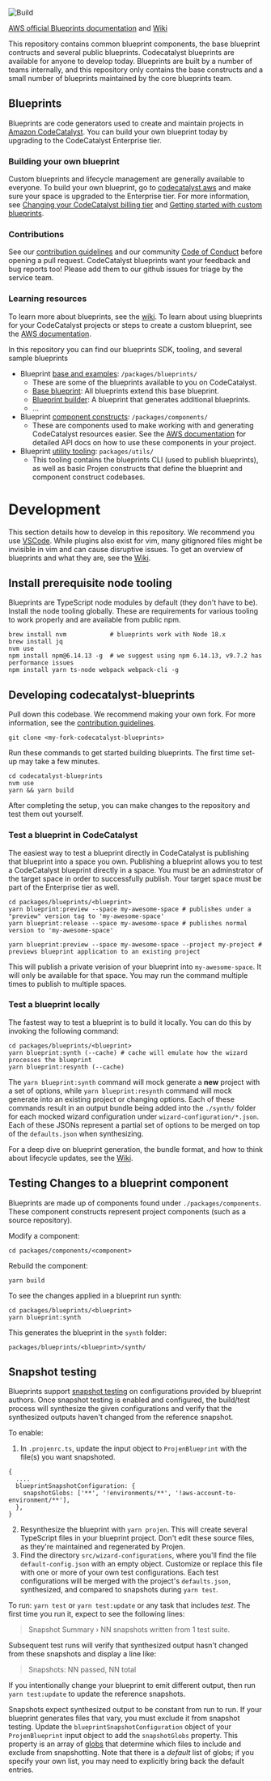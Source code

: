 ![Build](https://github.com/aws/codecatalyst-blueprints/actions/workflows/build-action.yml/badge.svg) 

[AWS official Blueprints documentation](https://docs.aws.amazon.com/codecatalyst/latest/userguide/custom-blueprints.html) and
[Wiki](https://github.com/aws/codecatalyst-blueprints/wiki)

This repository contains common blueprint components, the base blueprint contructs and several public blueprints. Codecatalyst blueprints are
available for anyone to develop today. Blueprints are built by a number of teams internally, and this repository only contains the base constructs and
a small number of blueprints maintained by the core blueprints team.

## Blueprints

Blueprints are code generators used to create and maintain projects in [Amazon CodeCatalyst](https://codecatalyst.aws/). You can build your own
blueprint today by upgrading to the CodeCatalyst Enterprise tier.

### Building your own blueprint

Custom blueprints and lifecycle management are generally available to everyone. To build your own blueprint, go to
[codecatalyst.aws](https://codecatalyst.aws/) and make sure your space is upgraded to the Enterprise tier. For more information, see
[Changing your CodeCatalyst billing tier](https://docs.aws.amazon.com/codecatalyst/latest/adminguide/managing-billing-change-plan.html) and
[Getting started with custom blueprints](https://docs.aws.amazon.com/codecatalyst/latest/userguide/getting-started-bp.html).

### Contributions

See our [contribution guidelines](./CONTRIBUTING.md) and our community [Code of Conduct](./CODE_OF_CONDUCT.md) before opening a pull request.
CodeCatalyst blueprints want your feedback and bug reports too! Please add them to our github issues for triage by the service team.

### Learning resources

To learn more about blueprints, see the [wiki](https://github.com/aws/codecatalyst-blueprints/wiki). To learn about using blueprints for your
CodeCatalyst projects or steps to create a custom blueprint, see the
[AWS documentation](https://docs.aws.amazon.com/codecatalyst/latest/userguide/blueprints.html).

In this repository you can find our blueprints SDK, tooling, and several sample blueprints

- Blueprint [base and examples](https://github.com/aws/codecatalyst-blueprints/tree/main/packages/blueprints): `/packages/blueprints/`
  - These are some of the blueprints available to you on CodeCatalyst.
  - [Base blueprint](https://github.com/aws/codecatalyst-blueprints/tree/main/packages/blueprints/blueprint): All blueprints extend this base
    blueprint.
  - [Blueprint builder](https://github.com/aws/codecatalyst-blueprints/tree/main/packages/blueprints/blueprint-builder): A blueprint that generates
    additional blueprints.
  - ...
- Blueprint [component constructs](https://github.com/aws/codecatalyst-blueprints/tree/main/packages/components): `/packages/components/`
  - These are components used to make working with and generating CodeCatalyst resources easier. See the
    [AWS documentation](https://docs.aws.amazon.com/codecatalyst/latest/userguide/develop-publish-bp.html) for detailed API docs on how to use these
    components in your project.
- Blueprint [utility tooling](https://github.com/aws/codecatalyst-blueprints/tree/main/packages/utils): `packages/utils/`
  - This tooling contains the blueprints CLI (used to publish blueprints), as well as basic Projen constructs that define the blueprint and component
    construct codebases.

# Development

This section details how to develop in this repository. We recommend you use [VSCode](https://code.visualstudio.com/). While plugins also exist for
vim, many gitignored files might be invisible in vim and can cause disruptive issues. To get an overview of blueprints and what they are, see the
[Wiki](https://github.com/aws/codecatalyst-blueprints/wiki).

## Install prerequisite node tooling

Blueprints are TypeScript node modules by default (they don't have to be). Install the node tooling globally. These are requirements for various
tooling to work properly and are available from public npm.

```
brew install nvm            # blueprints work with Node 18.x
brew install jq
nvm use
npm install npm@6.14.13 -g  # we suggest using npm 6.14.13, v9.7.2 has performance issues
npm install yarn ts-node webpack webpack-cli -g
```

## Developing codecatalyst-blueprints

Pull down this codebase. We recommend making your own fork. For more information, see the [contribution guidelines](./CONTRIBUTING.md).

```
git clone <my-fork-codecatalyst-blueprints>
```

Run these commands to get started building blueprints. The first time set-up may take a few minutes.

```
cd codecatalyst-blueprints
nvm use
yarn && yarn build
```

After completing the setup, you can make changes to the repository and test them out yourself.

### Test a blueprint in CodeCatalyst

The easiest way to test a blueprint directly in CodeCatalyst is publishing that blueprint into a space you own. Publishing a blueprint allows you to
test a CodeCatalyst blueprint directly in a space. You must be an adminstrator of the target space in order to successfully publish. Your target space
must be part of the Enterprise tier as well.

```
cd packages/blueprints/<blueprint>
yarn blueprint:preview --space my-awesome-space # publishes under a "preview" version tag to 'my-awesome-space'
yarn blueprint:release --space my-awesome-space # publishes normal version to 'my-awesome-space'

yarn blueprint:preview --space my-awesome-space --project my-project # previews blueprint application to an existing project
```

This will publish a private verision of your blueprint into `my-awesome-space`. It will only be available for that space. You may run the command
multiple times to publish to multiple spaces.

### Test a blueprint locally

The fastest way to test a blueprint is to build it locally. You can do this by invoking the following command:

```
cd packages/blueprints/<blueprint>
yarn blueprint:synth (--cache) # cache will emulate how the wizard processes the blueprint
yarn blueprint:resynth (--cache)
```

The `yarn blueprint:synth` command will mock generate a **new** project with a set of options, while `yarn blueprint:resynth` command will mock
generate into an existing project or changing options. Each of these commands result in an output bundle being added into the `./synth/` folder for
each mocked wizard configuration under `wizard-configuration/*.json`. Each of these JSONs represent a partial set of options to be merged on top of
the `defaults.json` when synthesizing.

For a deep dive on blueprint generation, the bundle format, and how to think about lifecycle updates, see the
[Wiki](https://github.com/aws/codecatalyst-blueprints/wiki/Resynthesis).

## Testing Changes to a blueprint component

Blueprints are made up of components found under `./packages/components`. These component constructs represent project components (such as a source
repository).

Modify a component:

```
cd packages/components/<component>
```

Rebuild the component:

```
yarn build
```

To see the changes applied in a blueprint run synth:

```
cd packages/blueprints/<blueprint>
yarn blueprint:synth
```

This generates the blueprint in the `synth` folder:

```
packages/blueprints/<blueprint>/synth/
```

## Snapshot testing

Blueprints support [snapshot testing](https://jestjs.io/docs/snapshot-testing) on configurations provided by blueprint authors. Once snapshot testing
is enabled and configured, the build/test process will synthesize the given configurations and verify that the synthesized outputs haven't changed
from the reference snapshot.

To enable:

1. In `.projenrc.ts`, update the input object to `ProjenBlueprint` with the file(s) you want snapshoted.

```
{
  ....
  blueprintSnapshotConfiguration: {
    snapshotGlobs: ['**', '!environments/**', '!aws-account-to-environment/**'],
  },
}
```

2. Resynthesize the blueprint with `yarn projen`. This will create several TypeScript files in your blueprint project. Don't edit these source files,
   as they're maintained and regenerated by Projen.
3. Find the directory `src/wizard-configurations`, where you'll find the file `default-config.json` with an empty object. Customize or replace this
   file with one or more of your own test configurations. Each test configurations will be merged with the project's `defaults.json`, synthesized, and
   compared to snapshots during `yarn test`.

To run: `yarn test` or `yarn test:update` or any task that includes _test_. The first time you run it, expect to see the following lines:

> Snapshot Summary › NN snapshots written from 1 test suite.

Subsequent test runs will verify that synthesized output hasn't changed from these snapshots and display a line like:

> Snapshots: NN passed, NN total

If you intentionally change your blueprint to emit different output, then run `yarn test:update` to update the reference snapshots.

Snapshots expect synthesized output to be constant from run to run. If your blueprint generates files that vary, you must exclude it from snapshot
testing. Update the `blueprintSnapshotConfiguration` object of your `ProjenBlueprint` input object to add the `snapshotGlobs` property. This property
is an array of [globs](https://github.com/isaacs/node-glob#glob-primer) that determine which files to include and exclude from snapshotting. Note that
there is a _default_ list of globs; if you specify your own list, you may need to explicitly bring back the default entries.
